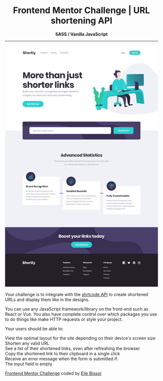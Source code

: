 <h1 align="center">Frontend Mentor Challenge | URL shortening API</h1>
<p align="center"><strong>SASS / Vanilla JavaScript</strong></p>
<hr>
<img src="urlshortener.jpg">

Your challenge is to integrate with the [shrtcode API](https://app.shrtco.de/) to create shortened URLs and display them like in the designs.

You can use any JavaScript framework/library on the front-end such as React or Vue. You also have complete control over which packages you use to do things like make HTTP requests or style your project.

Your users should be able to:

View the optimal layout for the site depending on their device's screen size<br>
Shorten any valid URL<br>
See a list of their shortened links, even after refreshing the browser<br>
Copy the shortened link to their clipboard in a single click<br>
Receive an error message when the form is submitted if:<br>
The input field is empty<br>

[Frontend Mentor Challenge](https://www.frontendmentor.io/challenges) coded by [Elie Bissor](https://www.eliewd.com)
